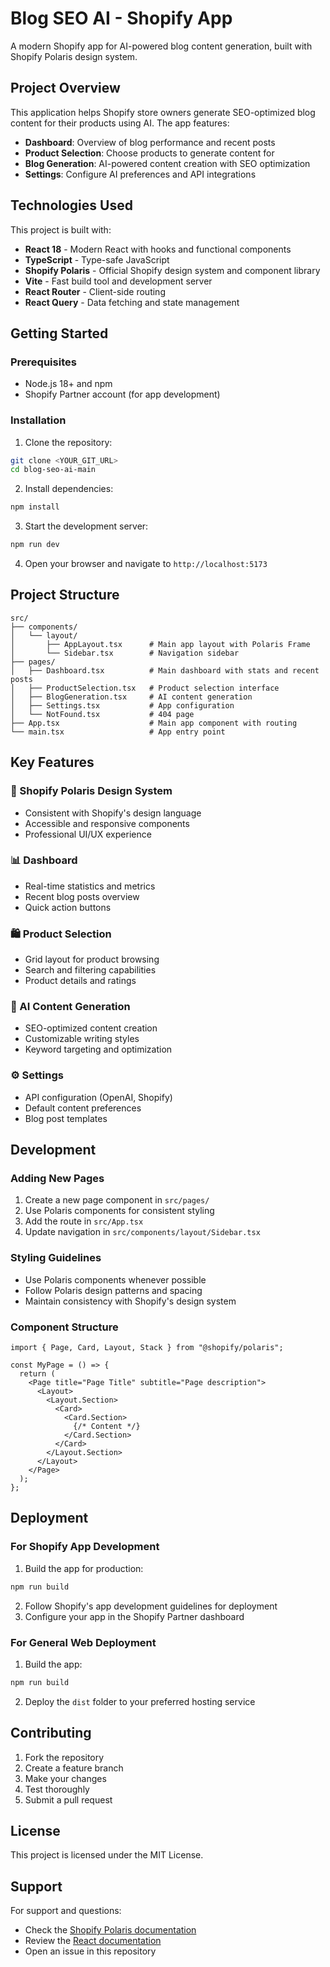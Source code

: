 # Blog SEO AI - Shopify App

A modern Shopify app for AI-powered blog content generation, built with Shopify Polaris design system.

## Project Overview

This application helps Shopify store owners generate SEO-optimized blog content for their products using AI. The app features:

- **Dashboard**: Overview of blog performance and recent posts
- **Product Selection**: Choose products to generate content for
- **Blog Generation**: AI-powered content creation with SEO optimization
- **Settings**: Configure AI preferences and API integrations

## Technologies Used

This project is built with:

- **React 18** - Modern React with hooks and functional components
- **TypeScript** - Type-safe JavaScript
- **Shopify Polaris** - Official Shopify design system and component library
- **Vite** - Fast build tool and development server
- **React Router** - Client-side routing
- **React Query** - Data fetching and state management

## Getting Started

### Prerequisites

- Node.js 18+ and npm
- Shopify Partner account (for app development)

### Installation

1. Clone the repository:
```bash
git clone <YOUR_GIT_URL>
cd blog-seo-ai-main
```

2. Install dependencies:
```bash
npm install
```

3. Start the development server:
```bash
npm run dev
```

4. Open your browser and navigate to `http://localhost:5173`

## Project Structure

```
src/
├── components/
│   └── layout/
│       ├── AppLayout.tsx      # Main app layout with Polaris Frame
│       └── Sidebar.tsx        # Navigation sidebar
├── pages/
│   ├── Dashboard.tsx          # Main dashboard with stats and recent posts
│   ├── ProductSelection.tsx   # Product selection interface
│   ├── BlogGeneration.tsx     # AI content generation
│   ├── Settings.tsx           # App configuration
│   └── NotFound.tsx           # 404 page
├── App.tsx                    # Main app component with routing
└── main.tsx                   # App entry point
```

## Key Features

### 🎨 Shopify Polaris Design System
- Consistent with Shopify's design language
- Accessible and responsive components
- Professional UI/UX experience

### 📊 Dashboard
- Real-time statistics and metrics
- Recent blog posts overview
- Quick action buttons

### 🛍️ Product Selection
- Grid layout for product browsing
- Search and filtering capabilities
- Product details and ratings

### 🤖 AI Content Generation
- SEO-optimized content creation
- Customizable writing styles
- Keyword targeting and optimization

### ⚙️ Settings
- API configuration (OpenAI, Shopify)
- Default content preferences
- Blog post templates

## Development

### Adding New Pages

1. Create a new page component in `src/pages/`
2. Use Polaris components for consistent styling
3. Add the route in `src/App.tsx`
4. Update navigation in `src/components/layout/Sidebar.tsx`

### Styling Guidelines

- Use Polaris components whenever possible
- Follow Polaris design patterns and spacing
- Maintain consistency with Shopify's design system

### Component Structure

```tsx
import { Page, Card, Layout, Stack } from "@shopify/polaris";

const MyPage = () => {
  return (
    <Page title="Page Title" subtitle="Page description">
      <Layout>
        <Layout.Section>
          <Card>
            <Card.Section>
              {/* Content */}
            </Card.Section>
          </Card>
        </Layout.Section>
      </Layout>
    </Page>
  );
};
```

## Deployment

### For Shopify App Development

1. Build the app for production:
```bash
npm run build
```

2. Follow Shopify's app development guidelines for deployment
3. Configure your app in the Shopify Partner dashboard

### For General Web Deployment

1. Build the app:
```bash
npm run build
```

2. Deploy the `dist` folder to your preferred hosting service

## Contributing

1. Fork the repository
2. Create a feature branch
3. Make your changes
4. Test thoroughly
5. Submit a pull request

## License

This project is licensed under the MIT License.

## Support

For support and questions:
- Check the [Shopify Polaris documentation](https://polaris.shopify.com/)
- Review the [React documentation](https://react.dev/)
- Open an issue in this repository
